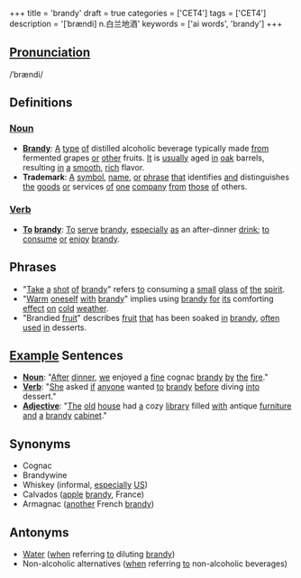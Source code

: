 +++
title = 'brandy'
draft = true
categories = ['CET4']
tags = ['CET4']
description = '[ˈbrændi] n.白兰地酒'
keywords = ['ai words', 'brandy']
+++

## [Pronunciation](/en/post/pronunciation/)
/ˈbrændi/

## Definitions
### [Noun](/en/post/noun/)
- **[Brandy](/en/post/brandy/)**: [A](/en/post/a/) [type](/en/post/type/) [of](/en/post/of/) distilled alcoholic beverage typically made [from](/en/post/from/) fermented grapes [or](/en/post/or/) [other](/en/post/other/) fruits. [It](/en/post/it/) is [usually](/en/post/usually/) aged [in](/en/post/in/) [oak](/en/post/oak/) barrels, resulting [in](/en/post/in/) [a](/en/post/a/) [smooth](/en/post/smooth/), [rich](/en/post/rich/) flavor.
- **Trademark**: [A](/en/post/a/) [symbol](/en/post/symbol/), [name](/en/post/name/), [or](/en/post/or/) [phrase](/en/post/phrase/) [that](/en/post/that/) identifies [and](/en/post/and/) distinguishes [the](/en/post/the/) [goods](/en/post/goods/) [or](/en/post/or/) services [of](/en/post/of/) [one](/en/post/one/) [company](/en/post/company/) [from](/en/post/from/) [those](/en/post/those/) [of](/en/post/of/) others.

### [Verb](/en/post/verb/)
- **[To](/en/post/to/) [brandy](/en/post/brandy/)**: [To](/en/post/to/) [serve](/en/post/serve/) [brandy](/en/post/brandy/), [especially](/en/post/especially/) [as](/en/post/as/) an after-dinner [drink](/en/post/drink/); [to](/en/post/to/) [consume](/en/post/consume/) [or](/en/post/or/) [enjoy](/en/post/enjoy/) [brandy](/en/post/brandy/).

## Phrases
- "[Take](/en/post/take/) [a](/en/post/a/) [shot](/en/post/shot/) [of](/en/post/of/) [brandy](/en/post/brandy/)" refers [to](/en/post/to/) consuming [a](/en/post/a/) [small](/en/post/small/) [glass](/en/post/glass/) [of](/en/post/of/) [the](/en/post/the/) [spirit](/en/post/spirit/).
- "[Warm](/en/post/warm/) [oneself](/en/post/oneself/) [with](/en/post/with/) [brandy](/en/post/brandy/)" implies using [brandy](/en/post/brandy/) [for](/en/post/for/) [its](/en/post/its/) comforting [effect](/en/post/effect/) [on](/en/post/on/) [cold](/en/post/cold/) [weather](/en/post/weather/).
- "Brandied [fruit](/en/post/fruit/)" describes [fruit](/en/post/fruit/) [that](/en/post/that/) has been soaked [in](/en/post/in/) [brandy](/en/post/brandy/), [often](/en/post/often/) [used](/en/post/used/) [in](/en/post/in/) desserts.

## [Example](/en/post/example/) Sentences
- **[Noun](/en/post/noun/)**: "[After](/en/post/after/) [dinner](/en/post/dinner/), [we](/en/post/we/) enjoyed [a](/en/post/a/) [fine](/en/post/fine/) cognac [brandy](/en/post/brandy/) [by](/en/post/by/) [the](/en/post/the/) [fire](/en/post/fire/)."
- **[Verb](/en/post/verb/)**: "[She](/en/post/she/) asked [if](/en/post/if/) [anyone](/en/post/anyone/) wanted [to](/en/post/to/) [brandy](/en/post/brandy/) [before](/en/post/before/) diving [into](/en/post/into/) dessert."
- **[Adjective](/en/post/adjective/)**: "[The](/en/post/the/) [old](/en/post/old/) [house](/en/post/house/) had [a](/en/post/a/) cozy [library](/en/post/library/) filled [with](/en/post/with/) antique [furniture](/en/post/furniture/) [and](/en/post/and/) [a](/en/post/a/) [brandy](/en/post/brandy/) [cabinet](/en/post/cabinet/)."

## Synonyms
- Cognac
- Brandywine
- Whiskey (informal, [especially](/en/post/especially/) [US](/en/post/us/))
- Calvados ([apple](/en/post/apple/) [brandy](/en/post/brandy/), France)
- Armagnac ([another](/en/post/another/) French [brandy](/en/post/brandy/))

## Antonyms
- [Water](/en/post/water/) ([when](/en/post/when/) referring [to](/en/post/to/) diluting [brandy](/en/post/brandy/))
- Non-alcoholic alternatives ([when](/en/post/when/) referring [to](/en/post/to/) non-alcoholic beverages)
